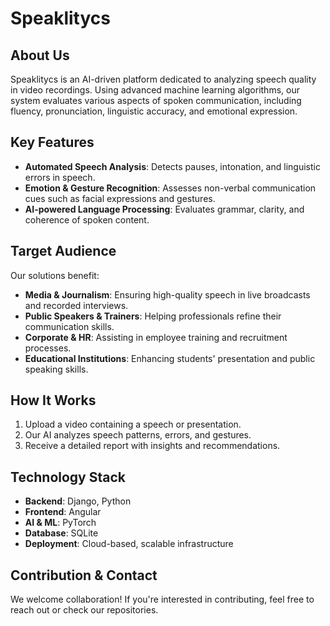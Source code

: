 # Speaklitycs

## About Us
Speaklitycs is an AI-driven platform dedicated to analyzing speech quality in video recordings. Using advanced machine learning algorithms, our system evaluates various aspects of spoken communication, including fluency, pronunciation, linguistic accuracy, and emotional expression.

## Key Features
- **Automated Speech Analysis**: Detects pauses, intonation, and linguistic errors in speech.
- **Emotion & Gesture Recognition**: Assesses non-verbal communication cues such as facial expressions and gestures.
- **AI-powered Language Processing**: Evaluates grammar, clarity, and coherence of spoken content.

## Target Audience
Our solutions benefit:
- **Media & Journalism**: Ensuring high-quality speech in live broadcasts and recorded interviews.
- **Public Speakers & Trainers**: Helping professionals refine their communication skills.
- **Corporate & HR**: Assisting in employee training and recruitment processes.
- **Educational Institutions**: Enhancing students' presentation and public speaking skills.

## How It Works
1. Upload a video containing a speech or presentation.
2. Our AI analyzes speech patterns, errors, and gestures.
3. Receive a detailed report with insights and recommendations.

## Technology Stack
- **Backend**: Django, Python
- **Frontend**: Angular
- **AI & ML**: PyTorch
- **Database**: SQLite
- **Deployment**: Cloud-based, scalable infrastructure

## Contribution & Contact
We welcome collaboration! If you're interested in contributing, feel free to reach out or check our repositories.

